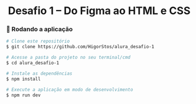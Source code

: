 <h1 align="center">
  Desafio 1 – Do Figma ao HTML e CSS
</h1>

### 🧭 Rodando a aplicação

```bash
# Clone este repositório
$ git clone https://github.com/HigorStos/alura_desafio-1

# Acesse a pasta do projeto no seu terminal/cmd
$ cd alura_desafio-1

# Instale as dependências
$ npm install

# Execute a aplicação em modo de desenvolvimento
$ npm run dev
```
